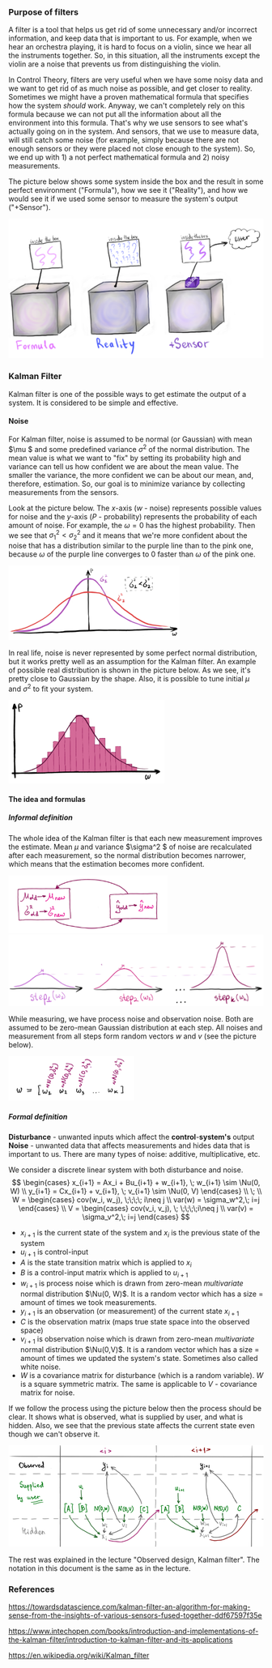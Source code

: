 ### Purpose of filters

A filter is a tool that helps us get rid of some unnecessary and/or incorrect information, and keep data that is important to us. For example, when we hear an orchestra playing, it is hard to focus on a violin, since we hear all the instruments together. So, in this situation, all the instruments except the violin are a noise that prevents us from distinguishing the violin.

In Control Theory, filters are very useful when we have some noisy data and we want to get rid of as much noise as possible, and get closer to reality. Sometimes we might have a proven mathematical formula that specifies how the system *should* work. Anyway, we can't completely rely on this formula because we can not put all the information about all the environment into this formula. That's why we use sensors to see what's actually going on in the system. And sensors, that we use to measure data, will still catch some noise (for example, simply because there are not enough sensors or they were placed not close enough to the system). So, we end up with 1) a not perfect mathematical formula and 2) noisy measurements.

The picture below shows some system inside the box and the result in some perfect environment ("Formula"), how we see it ("Reality"), and how we would see it if we used some sensor to measure the system's output ("+Sensor").

<img src="imgs/image1.png" style="zoom:67%;" />

### Kalman Filter

Kalman filter is one of the possible ways to get estimate the output of a system. It is considered to be simple and effective.

#### Noise

For Kalman filter, noise is assumed to be normal (or Gaussian) with mean $\mu $ and some predefined variance $\sigma^2$ of the normal distribution. The mean value is what we want to "fix" by setting its probability high and variance can tell us how confident we are about the mean value. The smaller the variance, the more confident we can be about our mean, and, therefore, estimation. So, our goal is to minimize variance by collecting measurements from the sensors.

Look at the picture below. The $x$-axis ($w$ - noise) represents possible values for noise and the $y$-axis ($P$ - probability) represents the probability of each amount of noise. For example, the $\omega = 0$  has the highest probability. Then we see that $\sigma_1^2 < \sigma_2^2$ and it means that we're more confident about the noise that has a distribution similar to the purple line than to the pink one, because $\omega$ of the purple line converges to 0 faster than $\omega$ of the pink one.

<img src="imgs/image2.png" style="zoom: 33%;" />

In real life, noise is never represented by some perfect normal distribution, but it works pretty well as an assumption for the Kalman filter. An example of possible real distribution is shown in the picture below. As we see, it's pretty close to Gaussian by the shape. Also, it is possible to tune initial $\mu$ and $\sigma^2$ to fit your system.

<img src="imgs/image3.png" style="zoom: 40%;" />

#### The idea and formulas

##### Informal definition

The whole idea of the Kalman filter is that each new measurement improves the estimate. Mean $\mu$ and variance $\sigma^2 $ of noise are recalculated after each measurement, so the normal distribution becomes narrower, which means that the estimation becomes more confident. 

<img src="imgs/image4.png" alt="image-20200506151536956" style="zoom: 33%;" />

<img src="imgs/image5png" style="zoom:50%;" />

While measuring, we have process noise and observation noise. Both are assumed to be zero-mean Gaussian distribution at each step. All noises and measurement from all steps form random vectors $w$ and $v$ (see the picture below). 

<img src="imgs/image6.png" style="zoom: 50%;" />

##### Formal definition

**Disturbance** - unwanted inputs which affect the **control**-**system's** output
**Noise** - unwanted data that affects measurements and hides data that is important to us. There are many types of noise: additive, multiplicative, etc.

We consider a discrete linear system with both disturbance and noise.
$$
\begin{cases} x_{i+1} = Ax_i + Bu_{i+1} + w_{i+1}, \; w_{i+1} \sim \Nu(0, W)  \\ y_{i+1} = Cx_{i+1} + v_{i+1}, \; v_{i+1} \sim \Nu(0, V) \end{cases} \\ \; \\ W = \begin{cases} cov(w_i, w_j), \;\;\;\;  i\neq j \\ var(w) = \sigma_w^2,\; i=j  \end{cases} \\ V = \begin{cases} cov(v_i, v_j), \; \;\;\;\;i\neq j \\ var(v) = \sigma_v^2,\; 
i=j  \end{cases}
$$
- $x_{i+1}$ is the current state of the system and $x_{i}$ is the previous state of the system
- $u_{i+1}$ is control-input
- $A$ is the state transition matrix which is applied to $x_{i}$
- $B$ is a control-input matrix which is applied to $u_{i+1}$
- $w_{i+1}$ is process noise which is drawn from zero-mean *multivariate* normal distribution $\Nu(0, W)$. It is a random vector which has a size = amount of times we took measurements.
- $y_{i+1}$ is an observation (or measurement) of the current state $x_{i+1}$
- $C$ is the observation matrix (maps true state space into the observed space)
- $v_{i+1}$ is observation noise which is drawn from zero-mean *multivariate* normal distribution $\Nu(0,V)$. It is a random vector which has a size = amount of times we updated the system's state. Sometimes also called white noise.
- $W$ is a covariance matrix for disturbance (which is a random variable). $W$ is a square symmetric matrix. The same is applicable to $V$ - covariance matrix for noise.

If we follow the process using the picture below then the process should be clear. It shows what is observed, what is supplied by user, and what is hidden. Also, we see that the previous state affects the current state even though we can't observe it.

![](imgs/image7.png)

The rest was explained in the lecture "Observed design, Kalman filter". The notation in this document is the same as in the lecture.



### References

https://towardsdatascience.com/kalman-filter-an-algorithm-for-making-sense-from-the-insights-of-various-sensors-fused-together-ddf67597f35e

https://www.intechopen.com/books/introduction-and-implementations-of-the-kalman-filter/introduction-to-kalman-filter-and-its-applications

https://en.wikipedia.org/wiki/Kalman_filter